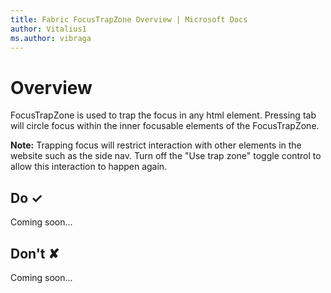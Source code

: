 ```yaml
---
title: Fabric FocusTrapZone Overview | Microsoft Docs
author: Vitalius1
ms.author: vibraga
---
```


# Overview
FocusTrapZone is used to trap the focus in any html element. Pressing tab will circle focus within the inner focusable elements of the FocusTrapZone.

**Note:** Trapping focus will restrict interaction with other elements in the website such as the side nav. Turn off the &quot;Use trap zone&quot; toggle control to allow this interaction to happen again.



## Do &#10003;
Coming soon...

## Don't &#10008;
Coming soon...